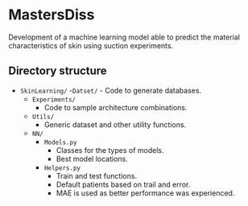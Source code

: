# MastersDiss
Development of a machine learning model able to predict the material characteristics of skin using suction experiments.

## Directory structure

- `SkinLearning/`
    -`Datset/`
        - Code to generate databases.
    - `Experiments/`
        - Code to sample architecture combinations.
    - `Utils/`
        - Generic dataset and other utility functions.
    - `NN/`
        - `Models.py`
            - Classes for the types of models.
            - Best model locations.
        - `Helpers.py`
            - Train and test functions.
            - Default patients based on trail and error.
            - MAE is used as better performance was experienced.
